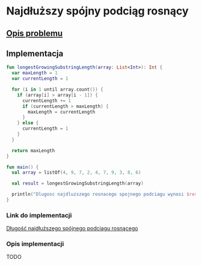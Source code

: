 # Najdłuższy spójny podciąg rosnący

## [Opis problemu](../../../../algorithms/searching/longest-growing-substring.md)

## Implementacja

```kotlin
fun longestGrowingSubstringLength(array: List<Int>): Int {
  var maxLength = 1
  var currentLength = 1

  for (i in 1 until array.count()) {
    if (array[i] > array[i - 1]) {
      currentLength += 1
      if (currentLength > maxLength) {
        maxLength = currentLength
      }
    } else {
      currentLength = 1
    }
  }

  return maxLength
}

fun main() {
  val array = listOf(4, 9, 7, 2, 4, 7, 9, 3, 8, 6)

  val result = longestGrowingSubstringLength(array)

  println("Dlugosc najdluzszego rosnacego spojnego podciagu wynosi $result")
}
```

### Link do implementacji

[Długość najdłuższego spójnego podciągu rosnącego](https://ideone.com/iKkowC)

### Opis implementacji

TODO